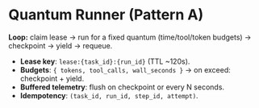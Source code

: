 # Quantum Runner (Pattern A)

**Loop:** claim lease → run for a fixed quantum (time/tool/token budgets) → checkpoint → yield → requeue.

- **Lease key**: `lease:{task_id}:{run_id}` (TTL ~120s).
- **Budgets**: `{ tokens, tool_calls, wall_seconds }` → on exceed: checkpoint + yield.
- **Buffered telemetry**: flush on checkpoint or every N seconds.
- **Idempotency**: `(task_id, run_id, step_id, attempt)`.

